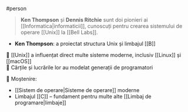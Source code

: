 #person  

> **Ken Thompson** și **Dennis Ritchie** sunt doi pionieri ai [[Informatica|informaticii]], cunoscuți pentru crearea sistemului de operare [[Unix]] la [[Bell Labs]].

- **Ken Thompson**: a proiectat structura Unix și limbajul [[B]]

🎯 [[Unix]] a influențat direct multe sisteme moderne, inclusiv [[Linux]] și [[macOS]]  
🧠 Cărțile și lucrările lor au modelat generații de programatori

📌 Moștenire:
- [[Sistem de operare|Sisteme de operare]] moderne
- Limbajul [[C]] – fundament pentru multe alte [[Limbaj de programare|limbaje]]